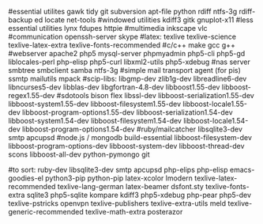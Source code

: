 


#essential utilites
gawk tidy git subversion apt-file python rdiff ntfs-3g rdiff-backup ed locate net-tools
#windowed utilities 
kdiff3 gitk  gnuplot-x11
#less essential utilities
lynx fdupes httpie
#multimedia
inkscape vlc 
#communication
openssh-server skype
#latex:
texlive texlive-science texlive-latex-extra texlive-fonts-recommended
#c/c++
make gcc g++
#webserver
apache2 php5 mysql-server phpmyadmin php5-cli php5-gd liblocales-perl php-elisp php5-curl
libxml2-utils php5-xdebug
#nas server
smbtree smbclient samba ntfs-3g
#simple mail transport agent (for pis)
ssmtp mailutils mpack
#scip-libs:
libgmp-dev zlib1g-dev libreadline6-dev libncurses5-dev libblas-dev libgfortran-4.8-dev libboost1.55-dev libboost-regex1.55-dev
#sdotools
bison flex 
libssl-dev
libboost-serialization1.55-dev  libboost-system1.55-dev libboost-filesystem1.55-dev libboost-locale1.55-dev libboost-program-options1.55-dev
libboost-serialization1.54-dev  libboost-system1.54-dev libboost-filesystem1.54-dev libboost-locale1.54-dev libboost-program-options1.54-dev
#ruby/mailcatcher
libsqlite3-dev smtp apcupsd
#node.js / mongodb
build-essential libboost-filesystem-dev libboost-program-options-dev libboost-system-dev libboost-thread-dev scons libboost-all-dev python-pymongo git



 
#to sort:
ruby-dev
libsqlite3-dev
smtp
apcupsd
php-elips
php-elisp
emacs-goodies-el
python3-pip
python-pip
latex-xcolor
lmodern
texlive-latex-recommended
texlive-lang-german
latex-beamer
dsfont.sty
texlive-fonts-extra
sqlite3
php5-sqlite
kompare
kdiff3
php5-xdebug
php-pear
php5-dev
texlive-pstricks
openvpn
texlive-publishers
texlive-extra-utils
meld
texlive-generic-recommended
texlive-math-extra
posterazor
